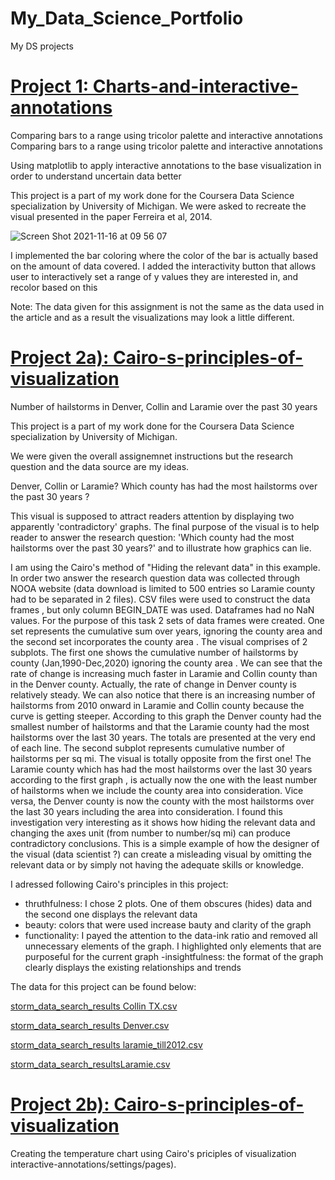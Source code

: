# My_Data_Science_Portfolio
My DS projects


# [Project 1: Charts-and-interactive-annotations](https://github.com/Joki79/Interactive-anottations-and-IQR)

Comparing bars to a range using tricolor palette and interactive annotations
Comparing bars to a range using tricolor palette and interactive annotations


Using matplotlib to apply interactive annotations to the base visualization in order to understand uncertain data better


This project is a part of my work done for the Coursera Data Science specialization by University of Michigan. We were asked to recreate the visual presented in the paper Ferreira et al, 2014. 
 
![Screen Shot 2021-11-16 at 09 56 07](https://user-images.githubusercontent.com/57463075/142032118-359f8000-3b62-4da0-818d-e9dacec788a2.png)


I implemented the bar coloring where the color of the bar is actually based on the amount of data covered. I added the interactivity button that allows user to interactively set a range of y values they are interested in, and recolor based on this

      
Note: The data given for this assignment is not the same as the data used in the article and as a result the visualizations may look a little different.


# [Project 2a): Cairo-s-principles-of-visualization](https://github.com/Joki79/Cairo-s-principles-of-visualization)
Number of hailstorms in Denver, Collin and Laramie over the past 30 years

This project is a part of my work done for the Coursera Data Science specialization by University of Michigan. 

We were given the overall assignemnet instructions  but the research question and the data source are my ideas.

Denver, Collin or Laramie? Which county has had the most hailstorms over the past 30 years ?

This visual is supposed to attract readers attention by displaying two apparently 'contradictory' graphs. The final purpose of the visual is to help reader to answer the research question: 'Which county had the most hailstorms over the past 30 years?' and to illustrate how graphics can lie. 

I am using the Cairo's method of "Hiding the relevant data" in this example. In order two answer the research question data was collected through NOOA website (data download is limited to 500 entries so Laramie county had to be separated in 2 files). CSV files were used to construct the data frames , but only column BEGIN_DATE was used. Dataframes had no NaN values. 
For the purpose of this task 2 sets of data frames were created. One set represents the cumulative sum over years, ignoring the county area and the second set incorporates the county area . The visual comprises of 2 subplots. The first one shows the cumulative number of hailstorms by county (Jan,1990-Dec,2020) ignoring the county area . We can see that the rate of change is increasing much faster in Laramie and Collin county than in the Denver county. Actually, the rate of change in Denver county is relatively steady. We can also notice that there is an increasing number of hailstorms from 2010 onward in Laramie and Collin county because the curve is getting steeper. According to this graph the Denver county had the smallest number of hailstorms and that the Laramie county had the most hailstorms over the last 30 years. The totals are presented at the very end of each line. The second subplot represents cumulative number of hailstorms per sq mi. The visual is totally opposite from the first one! The Laramie county which has had the most hailstorms over the last 30 years according to the first graph , is actually now the one with the least number of hailstorms when we include the county area into consideration. Vice versa, the Denver county is now the county with the most hailstorms over the last 30 years including the area into consideration.
I found this investigation very interesting as it shows how hiding the relevant data and changing the axes unit (from number to number/sq mi) can produce contradictory conclusions. This is a simple example of how the designer of the visual (data scientist ?) can create a misleading visual by omitting the relevant data or by simply not having the adequate skills or knowledge. 

I adressed following Cairo's principles in this project:
- thruthfulness: I chose 2 plots. One of them obscures (hides) data and the second one displays the relevant data
- beauty: colors that were used increase bauty and clarity of the graph
- functionality: I payed the attention to the data-ink ratio and removed all unnecessary elements of the graph. I highlighted only elements that are purposeful for the current graph 
-insightfulness: the format of the graph clearly displays the existing relationships and trends

The data for this project can be found below:

[storm_data_search_results Collin TX.csv](https://github.com/Joki79/Cairo-s-principles-of-visualization/files/7546932/storm_data_search_results.Collin.TX.csv)

[storm_data_search_results Denver.csv](https://github.com/Joki79/Cairo-s-principles-of-visualization/files/7546933/storm_data_search_results.Denver.csv)

[storm_data_search_results laramie_till2012.csv](https://github.com/Joki79/Cairo-s-principles-of-visualization/files/7546934/storm_data_search_results.laramie_till2012.csv)

[storm_data_search_resultsLaramie.csv](https://github.com/Joki79/Cairo-s-principles-of-visualization/files/7546935/storm_data_search_resultsLaramie.csv)


# [Project 2b): Cairo-s-principles-of-visualization](https://github.com/Joki79/Cairo-s-principles-of-visualization)

Creating the temperature chart using Cairo's priciples of visualization 
interactive-annotations/settings/pages). 


